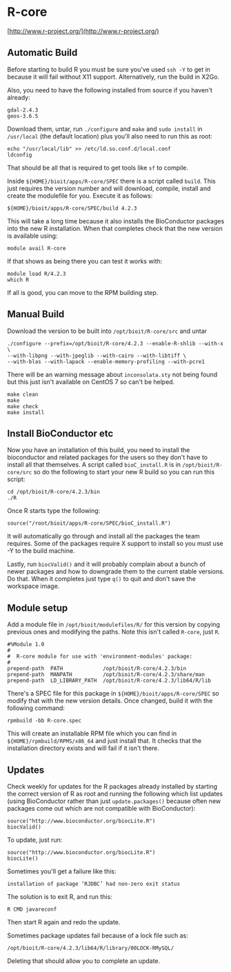 # R-core

[http://www.r-project.org/](http://www.r-project.org/)

## Automatic Build

Before starting to build R you must be sure you've used `ssh -Y` to get in because it will fail without X11 support. Alternatively, run the build in X2Go.

Also, you need to have the following installed from source if you haven't already:

    gdal-2.4.3
    geos-3.6.5

Download them, untar, run `./configure` and `make` and `sudo install` in `/usr/local` (the default location) plus you'll also need to run this as root:

    echo "/usr/local/lib" >> /etc/ld.so.conf.d/local.conf
    ldconfig

That should be all that is required to get tools like `sf` to compile.

Inside `${HOME}/bioit/apps/R-core/SPEC` there is a script called `build`. This just requires the version number and will download, compile, install and create the modulefile for you. Execute it as follows: 

    ${HOME}/bioit/apps/R-core/SPEC/build 4.2.3

This will take a long time because it also installs the BioConductor packages into the new R installation. When that completes check that the new version is available using:

    module avail R-core

If that shows as being there you can test it works with:

    module load R/4.2.3
    which R

If all is good, you can move to the RPM building step.

## Manual Build

Download the version to be built into `/opt/bioit/R-core/src` and untar

    ./configure --prefix=/opt/bioit/R-core/4.2.3 --enable-R-shlib --with-x \ 
    --with-libpng --with-jpeglib --with-cairo --with-libtiff \
    --with-blas --with-lapack --enable-memory-profiling --with-pcre1

There will be an warning message about `inconsolata.sty` not being found but this just isn't available on CentOS 7 so can't be helped.

    make clean
    make
    make check
    make install

## Install BioConductor etc

Now you have an installation of this build, you need to install the bioconductor and related packages for the users so they don't have to install all that themselves. A script called `bioC_install.R` is in `/opt/bioit/R-core/src` so do the following to start your new R build so you can run this script:

    cd /opt/bioit/R-core/4.2.3/bin
    ./R

Once R starts type the following:

    source("/root/bioit/apps/R-core/SPEC/bioC_install.R") 

It will automatically go through and install all the packages the team requires. Some of the packages require X support to install so you must use -Y to the build machine.

Lastly, run `biocValid()` and it will probably complain about a bunch of newer packages and how to downgrade them to the current stable versions. Do that. When it completes just type `q()` to quit and don't save the workspace image.

## Module setup

Add a module file in `/opt/bioit/modulefiles/R/` for this version by copying previous ones and modifying the paths. Note this isn't called `R-core`, just `R`.

    #%Module 1.0
    #
    #  R-core module for use with 'environment-modules' package:
    #
    prepend-path  PATH             /opt/bioit/R-core/4.2.3/bin
    prepend-path  MANPATH          /opt/bioit/R-core/4.2.3/share/man
    prepend-path  LD_LIBRARY_PATH  /opt/bioit/R-core/4.2.3/lib64/R/lib

There's a SPEC file for this package in `${HOME}/bioit/apps/R-core/SPEC` so modify that with the new version details. Once changed, build it with the following command:

    rpmbuild -bb R-core.spec

This will create an installable RPM file which you can find in `${HOME}/rpmbuild/RPMS/x86_64` and just install that. It checks that the installation directory exists and will fail if it isn't there.

## Updates

Check weekly for updates for the R packages already installed by starting the correct version of R as root and running the following which list updates (using BioConductor rather than just `update.packages()` because often new packages come out which are not compatible with BioConductor):

    source("http://www.bioconductor.org/biocLite.R")
    biocValid()

To update, just run:

    source("http://www.bioconductor.org/biocLite.R")
    biocLite()

Sometimes you'll get a failure like this:

    installation of package ‘RJDBC’ had non-zero exit status

The solution is to exit R, and run this:

    R CMD javareconf

Then start R again and redo the update.

Sometimes package updates fail because of a lock file such as:

    /opt/bioit/R-core/4.2.3/lib64/R/library/00LOCK-RMySQL/

Deleting that should allow you to complete an update.
